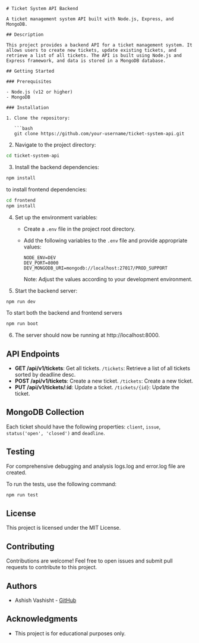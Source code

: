 ```
# Ticket System API Backend

A ticket management system API built with Node.js, Express, and MongoDB.

## Description

This project provides a backend API for a ticket management system. It allows users to create new tickets, update existing tickets, and retrieve a list of all tickets. The API is built using Node.js and Express framework, and data is stored in a MongoDB database.

## Getting Started

### Prerequisites

- Node.js (v12 or higher)
- MongoDB

### Installation

1. Clone the repository:

   ```bash
   git clone https://github.com/your-username/ticket-system-api.git
   ```

2. Navigate to the project directory:

```bash
cd ticket-system-api
```

3. Install the backend dependencies:

```bash
npm install
```

   to install frontend dependencies:

```bash
cd frontend
npm install
```

4. Set up the environment variables:

   - Create a `.env` file in the project root directory.
   - Add the following variables to the `.env` file and provide appropriate values:

     ```
     NODE_ENV=DEV
     DEV_PORT=8000
     DEV_MONGODB_URI=mongodb://localhost:27017/PROD_SUPPORT
     ```

     Note: Adjust the values according to your development environment.

5. Start the backend server:

```bash
npm run dev
```

   To start both the backend and frontend servers

```bash
npm run boot
```

6. The server should now be running at http://localhost:8000.

## API Endpoints

- **GET /api/v1/tickets**: Get all tickets.
`/tickets`: Retrieve a list of all tickets sorted by deadline desc.
- **POST /api/v1/tickets**: Create a new ticket.
`/tickets`: Create a new ticket.
- **PUT /api/v1/tickets/:id**: Update a ticket.
`/tickets/{id}`: Update the ticket.

## MongoDB Collection

Each ticket should have the following properties: `client`, `issue`, `status('open', 'closed')` and `deadline`.

## Testing

For comprehensive debugging and analysis logs.log and error.log file are created.

To run the tests, use the following command:

```bash
npm run test
```

## License

This project is licensed under the MIT License.

## Contributing

Contributions are welcome! Feel free to open issues and submit pull requests to contribute to this project.

## Authors

- Ashish Vashisht - [GitHub](https://github.com/concurdev)

## Acknowledgments

- This project is for educational purposes only.
```
